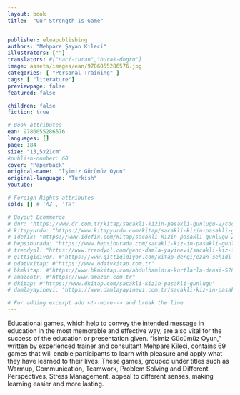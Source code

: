 ```yaml
---
layout: book
title:  "Our Strength Is Game"


publisher: elmapublishing
authors: "Mehpare Şayan Kileci"
illustrators: [""]
translators: #["naci-turan","burak-dogru"]
image: assets/images/ean/9786055286576.jpg
categories: [ "Personal Training" ]
tags: [ "literature"]
previewpage: false
featured: false

children: false
fiction: true

# Book attributes
ean: 9786055286576
languages: []
page: 184
size: "13,5x21cm"
#publish-number: 60
cover: "Paperback"
original-name:  "İşimiz Gücümüz Oyun"
original-language: "Turkish"
youtube:

# Foreign Rights attributes
sold: [] # 'AZ', 'TR'

# Buyout Ecommerce
# dnr: "https://www.dr.com.tr/kitap/sacakli-kizin-pasakli-gunlugu-2/cocuk-ve-genclik/genclik-10-yas/roman-oyku/urunno=0001893059001"
# kitapyurdu: "https://www.kitapyurdu.com/kitap/sacakli-kizin-pasakli-gunlugu-2-/560122.html&filter_name=Sa%C3%A7akl%C4%B1+K%C4%B1z%27%C4%B1n+Pasakl%C4%B1+G%C3%BCnl%C3%BC%C4%9F%C3%BC+2"
# idefix: "https://www.idefix.com/kitap/sacakli-kizin-pasakli-gunlugu-2/cocuk-ve-genclik/genclik-10-yas/roman-oyku/urunno=0001893059001"
# hepsiburada: "https://www.hepsiburada.com/sacakli-kiz-in-pasakli-gunlugu-2-damla-yayinevi-p-HBV000012ER86"
# trendyol: "https://www.trendyol.com/genc-damla-yayinevi/sacakli-kiz-in-pasakli-gunlugu-2-p-54825777"
# gittigidiyor: #"https://www.gittigidiyor.com/kitap-dergi/ezan-sehidi-adnan-menderes_pdp_732728793"
# odatvkitap: #"https://www.odatvkitap.com.tr"
# bkmkitap: #"https://www.bkmkitap.com/abdulhamidin-kurtlarla-dansi-578226"
# amazontr: #"https://www.amazon.com.tr"
# dkitap: #"https://www.dkitap.com/sacakli-kizin-pasakli-gunlugu"
# damlayayinevi: "https://www.damlayayinevi.com.tr/sacakli-kiz-in-pasakli-gunlugu-2-bu-iste-bi-terslik-var"

# For adding excerpt add <!--more--> and break the line
---
```

Educational games, which help to convey the
intended message in education in the most memorable and effective way, are also vital for the success of the education or presentation given. “İşimiz
Gücümüz Oyun,” written by experienced trainer
and consultant Mehpare Kileci, contains 69 games
that will enable participants to learn with pleasure
and apply what they have learned to their lives.
These games, grouped under titles such as Warmup, Communication, Teamwork, Problem Solving
and Different Perspectives, Stress Management,
appeal to different senses, making learning easier
and more lasting.
<!--more--> 

